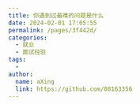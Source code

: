 ```yaml
---
title: 你遇到过最难的问题是什么
date: 2024-02-01 17:05:55
permalink: /pages/3f442d/
categories:
  - 就业
  - 面试经验
tags:
  - 
author: 
  name: aXing
  link: https://github.com/08163356
---
```

